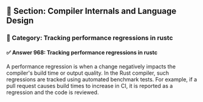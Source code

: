## 📘 Section: Compiler Internals and Language Design  
### 🔹 Category: Tracking performance regressions in rustc  
#### ✅ Answer 968: Tracking performance regressions in rustc

A performance regression is when a change negatively impacts the compiler's build time or output quality. In the Rust compiler, such regressions are tracked using automated benchmark tests. For example, if a pull request causes build times to increase in CI, it is reported as a regression and the code is reviewed.
